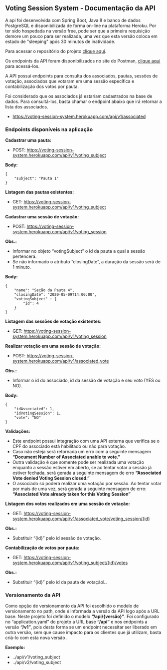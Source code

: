 ## Voting Session System - Documentação da API 

A api foi desenvolvida com Spring Boot, Java 8 e banco de dados PostgreSQL e disponibilizada de forma on-line na plataforma Heroku.
Por ter sido hospedada na versão free, pode ser que a primeira requisição demore um pouco para ser realizada, uma vez que esta versão
coloca em estado de "sleeping" após 30 minutos de inatividade.

Para acessar o repositório do projeto <a href="https://github.com/kevinzamperetti/voting-session-system" target="_blank">clique aqui</a>.

Os endpoints da API foram disponibilizados no site do Postman, 
<a href="https://documenter.getpostman.com/view/10875867/SzmfYcuB?version=latest" target="_blank">clique aqui</a> para acessá-los.

A API possui endpoints para consulta dos associados, pautas, sessões de votação, associados que votaram
em uma sessão específica e contabilização dos votos por pauta.

Foi considerado que os associados já estariam cadastrados na base de dados.
Para consultá-los, basta chamar o endpoint abaixo que irá retornar a lista dos associados.

- https://voting-session-system.herokuapp.com/api/v1/associated

### Endpoints disponíveis na aplicação

**Cadastrar uma pauta:**
- POST: https://voting-session-system.herokuapp.com/api/v1/voting_subject

**Body:**
```
{
	"subject": "Pauta 1"
}
```

**Listagem das pautas existentes:**
- GET: https://voting-session-system.herokuapp.com/api/v1/voting_subject

**Cadastrar uma sessão de votação:**
- POST: https://voting-session-system.herokuapp.com/api/v1/voting_session

**Obs.:**
- Informar no objeto “votingSubject” o id da pauta a qual a sessão pertencerá.
- Se não informado o atributo “closingDate”, a duração da sessão será de 1 minuto.

**Body:**
```
{
	"name": "Seção da Pauta 4",
	"closingDate": "2020-05-09T14:00:00",
	"votingSubject" : {
		"id": 4
	}
}
```

**Listagem das sessões de votação existentes:**
- GET: https://voting-session-system.herokuapp.com/api/v1/voting_session

**Realizar votação em uma sessão de votação:**
- POST: https://voting-session-system.herokuapp.com/api/v1/associated_vote

**Obs.:**
- Informar o id do associado, id da sessão de votação e seu voto (YES ou NO).

**Body:**
```
{
	"idAssociated": 1,
	"idVotingSession": 1,
	"vote": "NO"
}
```

**Validações:**
- Este endpoint possui integração com uma API externa que verifica se o CPF do associado está habilitado ou não para votação.
- Caso não esteja será retornada um erro com a seguinte mensagem **“Document Number of Associated unable to vote.”**
- Outra validação é que somente pode ser realizada uma votação enquanto a sessão estiver em aberto, se ao tentar votar a sessão já
estiver fechada, será gerada a seguinte mensagem de erro **“Associated Vote denied Voting Session closed.”**
- O associado só poderá realizar uma votação por sessão. Ao tentar votar por mais de uma vez, será gerada a seguinte
mensagem de erro: **“Associated Vote already taken for this Voting Session”**

**Listagem dos votos realizados em uma sessão de votação:**
- GET: https://voting-session-system.herokuapp.com/api/v1/associated_vote/voting_session/{id}

**Obs.:**
- Substituir “{id}” pelo id sessão de votação.

**Contabilização de votos por pauta:**
- GET: https://voting-session-system.herokuapp.com/api/v1/voting_subject/{id}/votes

**Obs.:**
- Substituir “{id}” pelo id da pauta de votaçãoL.

### Versionamento da API

Como opção de versionamento da API foi escolhido o modelo de versionamento no path, onde é informada a versão da API logo após a URL base.
Neste projeto foi definido o modelo **“/api/{versão}”**.
Foi configurado no “application.yaml” do projeto a URL base **“/api”** e nos endpoints a versão **“/v1”**,
pois desta forma se um endpoint necessitar ser liberado em outra versão, sem que cause impacto para os clientes
que já utilizam, basta criá-lo com esta nova versão .

**Exemplo:**
- ../api/v1/voting_subject
- ../api/v2/voting_subject



